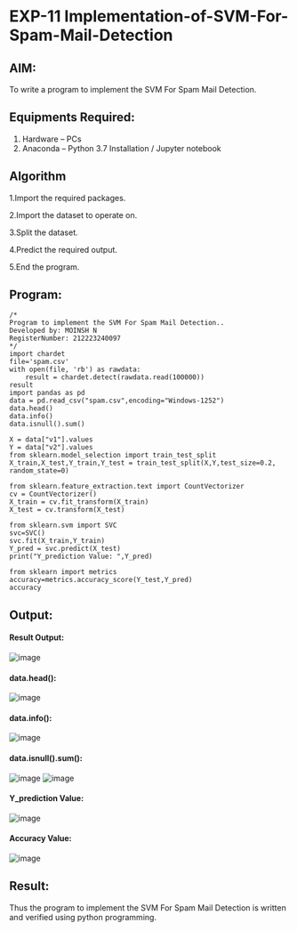 # EXP-11 Implementation-of-SVM-For-Spam-Mail-Detection

## AIM:
To write a program to implement the SVM For Spam Mail Detection.

## Equipments Required:
1. Hardware – PCs
2. Anaconda – Python 3.7 Installation / Jupyter notebook

## Algorithm
1.Import the required packages.

2.Import the dataset to operate on.

3.Split the dataset.

4.Predict the required output.

5.End the program.
## Program:
```
/*
Program to implement the SVM For Spam Mail Detection..
Developed by: MOINSH N
RegisterNumber: 212223240097
*/
import chardet 
file='spam.csv'
with open(file, 'rb') as rawdata: 
    result = chardet.detect(rawdata.read(100000))
result
import pandas as pd
data = pd.read_csv("spam.csv",encoding="Windows-1252")
data.head()
data.info()
data.isnull().sum()

X = data["v1"].values
Y = data["v2"].values
from sklearn.model_selection import train_test_split
X_train,X_test,Y_train,Y_test = train_test_split(X,Y,test_size=0.2, random_state=0)

from sklearn.feature_extraction.text import CountVectorizer
cv = CountVectorizer()
X_train = cv.fit_transform(X_train)
X_test = cv.transform(X_test)

from sklearn.svm import SVC
svc=SVC()
svc.fit(X_train,Y_train)
Y_pred = svc.predict(X_test)
print("Y_prediction Value: ",Y_pred)

from sklearn import metrics
accuracy=metrics.accuracy_score(Y_test,Y_pred)
accuracy
```

## Output:
#### Result Output:
![image](https://github.com/POZHILANVD/Implementation-of-SVM-For-Spam-Mail-Detection/assets/144870498/ebca3817-9ad2-4374-bf00-f29b9b6d0598)
#### data.head():
![image](https://github.com/POZHILANVD/Implementation-of-SVM-For-Spam-Mail-Detection/assets/144870498/482bcc29-05cd-4eaf-bd7a-a0ae5f96deb9)
#### data.info():
![image](https://github.com/POZHILANVD/Implementation-of-SVM-For-Spam-Mail-Detection/assets/144870498/78b3b8ad-750e-424a-853f-b876add8be72)
#### data.isnull().sum():
![image](https://github.com/POZHILANVD/Implementation-of-SVM-For-Spam-Mail-Detection/assets/144870498/bf878d0f-b9cf-429d-a9bd-a6c64aeb9357)
![image](https://github.com/POZHILANVD/Implementation-of-SVM-For-Spam-Mail-Detection/assets/144870498/ca376c9b-f59d-46eb-b97a-e751e5a05d38)
#### Y_prediction Value:
![image](https://github.com/POZHILANVD/Implementation-of-SVM-For-Spam-Mail-Detection/assets/144870498/b1b11a82-da48-4063-85cb-ee7bfef2860c)
#### Accuracy Value:
![image](https://github.com/POZHILANVD/Implementation-of-SVM-For-Spam-Mail-Detection/assets/144870498/c090233c-85d3-4285-a19a-f6b8e4327d60)

## Result:
Thus the program to implement the SVM For Spam Mail Detection is written and verified using python programming.
